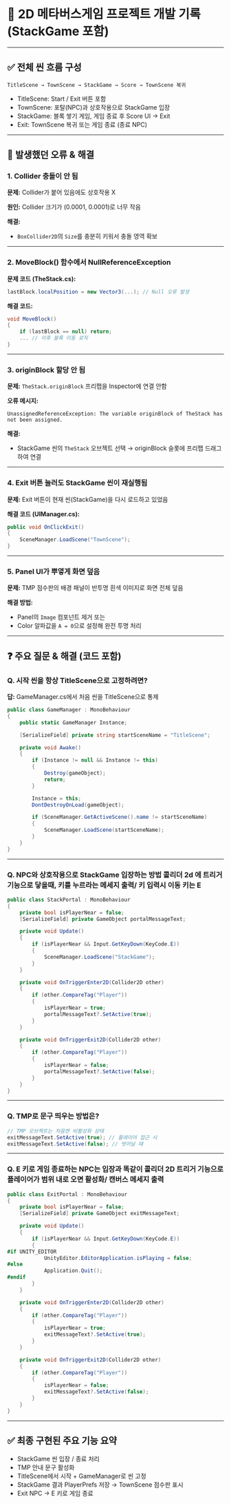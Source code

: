 
# 📘 2D 메타버스게임 프로젝트 개발 기록 (StackGame 포함)

---

## ✅ 전체 씬 흐름 구성

```
TitleScene → TownScene → StackGame → Score → TownScene 복귀
```

- TitleScene: Start / Exit 버튼 포함
- TownScene: 포탈(NPC)과 상호작용으로 StackGame 입장
- StackGame: 블록 쌓기 게임, 게임 종료 후 Score UI → Exit
- Exit: TownScene 복귀 또는 게임 종료 (종료 NPC)

---

## 🐞 발생했던 오류 & 해결

### 1. Collider 충돌이 안 됨
**문제:** Collider가 붙어 있음에도 상호작용 X

**원인:** Collider 크기가 (0.0001, 0.0001)로 너무 작음

**해결:**
- `BoxCollider2D`의 `Size`를 충분히 키워서 충돌 영역 확보

---

### 2. MoveBlock() 함수에서 NullReferenceException
**문제 코드 (TheStack.cs):**
```csharp
lastBlock.localPosition = new Vector3(...); // Null 오류 발생
```

**해결 코드:**
```csharp
void MoveBlock()
{
    if (lastBlock == null) return;
    ... // 이후 블록 이동 로직
}
```

---

### 3. originBlock 할당 안 됨
**문제:** `TheStack.originBlock` 프리팹을 Inspector에 연결 안함

**오류 메시지:**
```
UnassignedReferenceException: The variable originBlock of TheStack has not been assigned.
```

**해결:**
- StackGame 씬의 `TheStack` 오브젝트 선택 → originBlock 슬롯에 프리팹 드래그하여 연결

---

### 4. Exit 버튼 눌러도 StackGame 씬이 재실행됨
**문제:** Exit 버튼이 현재 씬(StackGame)을 다시 로드하고 있었음

**해결 코드 (UIManager.cs):**
```csharp
public void OnClickExit()
{
    SceneManager.LoadScene("TownScene");
}
```

---

### 5. Panel UI가 뿌옇게 화면 덮음
**문제:** TMP 점수판의 배경 패널이 반투명 흰색 이미지로 화면 전체 덮음

**해결 방법:**
- Panel의 `Image` 컴포넌트 제거 또는
- Color 알파값을 `A = 0`으로 설정해 완전 투명 처리

---

## ❓ 주요 질문 & 해결 (코드 포함)

### Q. 시작 씬을 항상 TitleScene으로 고정하려면?
**답:** GameManager.cs에서 처음 씬을 TitleScene으로 통제

```csharp
public class GameManager : MonoBehaviour
{
    public static GameManager Instance;

    [SerializeField] private string startSceneName = "TitleScene";

    private void Awake()
    {
        if (Instance != null && Instance != this)
        {
            Destroy(gameObject);
            return;
        }

        Instance = this;
        DontDestroyOnLoad(gameObject);

        if (SceneManager.GetActiveScene().name != startSceneName)
        {
            SceneManager.LoadScene(startSceneName);
        }
    }
}
```

---

### Q. NPC와 상호작용으로 StackGame 입장하는 방법 콜리더 2d 에 트리거 기능으로 닿을때, 키를 누르라는 메세지 출력/ 키 입력시 이동 키는 E 

```csharp
public class StackPortal : MonoBehaviour
{
    private bool isPlayerNear = false;
    [SerializeField] private GameObject portalMessageText;

    private void Update()
    {
        if (isPlayerNear && Input.GetKeyDown(KeyCode.E))
        {
            SceneManager.LoadScene("StackGame");
        }
    }

    private void OnTriggerEnter2D(Collider2D other)
    {
        if (other.CompareTag("Player"))
        {
            isPlayerNear = true;
            portalMessageText?.SetActive(true);
        }
    }

    private void OnTriggerExit2D(Collider2D other)
    {
        if (other.CompareTag("Player"))
        {
            isPlayerNear = false;
            portalMessageText?.SetActive(false);
        }
    }
}
```

---

### Q. TMP로 문구 띄우는 방법은?

```csharp
// TMP 오브젝트는 처음엔 비활성화 상태
exitMessageText.SetActive(true); // 플레이어 접근 시
exitMessageText.SetActive(false); // 벗어날 때
```

---

### Q. E 키로 게임 종료하는 NPC는 입장과 똑같이 콜리더 2D 트리거 기능으로 플레이어가 범위 내로 오면 활성화/ 캔버스 메세지 출력 
```csharp
public class ExitPortal : MonoBehaviour
{
    private bool isPlayerNear = false;
    [SerializeField] private GameObject exitMessageText;

    private void Update()
    {
        if (isPlayerNear && Input.GetKeyDown(KeyCode.E))
        {
#if UNITY_EDITOR
            UnityEditor.EditorApplication.isPlaying = false;
#else
            Application.Quit();
#endif
        }
    }

    private void OnTriggerEnter2D(Collider2D other)
    {
        if (other.CompareTag("Player"))
        {
            isPlayerNear = true;
            exitMessageText?.SetActive(true);
        }
    }

    private void OnTriggerExit2D(Collider2D other)
    {
        if (other.CompareTag("Player"))
        {
            isPlayerNear = false;
            exitMessageText?.SetActive(false);
        }
    }
}
```

---

## ✅ 최종 구현된 주요 기능 요약

- StackGame 씬 입장 / 종료 처리
- TMP 안내 문구 활성화
- TitleScene에서 시작 + GameManager로 씬 고정
- StackGame 결과 PlayerPrefs 저장 → TownScene 점수판 표시
- Exit NPC → E 키로 게임 종료
